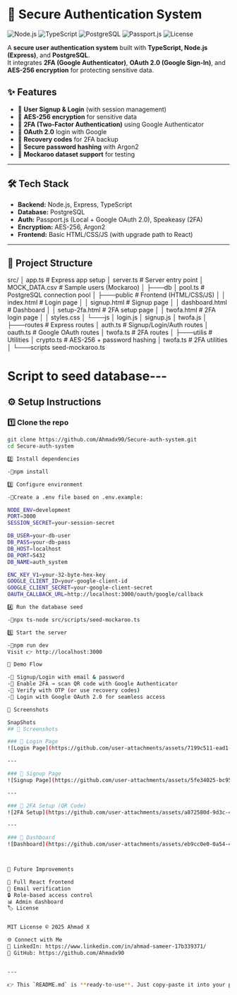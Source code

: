 # 🔐 Secure Authentication System


![Node.js](https://img.shields.io/badge/Node.js-18.x-green?logo=node.js)
![TypeScript](https://img.shields.io/badge/TypeScript-5.x-blue?logo=typescript)
![PostgreSQL](https://img.shields.io/badge/PostgreSQL-14.x-blue?logo=postgresql)
![Passport.js](https://img.shields.io/badge/Passport.js-OAuth2-success?logo=passport)
![License](https://img.shields.io/badge/License-MIT-yellow)

A **secure user authentication system** built with **TypeScript, Node.js (Express)**, and **PostgreSQL**.  
It integrates **2FA (Google Authenticator)**, **OAuth 2.0 (Google Sign-In)**, and **AES-256 encryption** for protecting sensitive data.


## ✨ Features
- 🔹 **User Signup & Login** (with session management)  
- 🔹 **AES-256 encryption** for sensitive data  
- 🔹 **2FA (Two-Factor Authentication)** using Google Authenticator  
- 🔹 **OAuth 2.0** login with Google  
- 🔹 **Recovery codes** for 2FA backup  
- 🔹 **Secure password hashing** with Argon2  
- 🔹 **Mockaroo dataset support** for testing  

---

## 🛠️ Tech Stack
- **Backend:** Node.js, Express, TypeScript  
- **Database:** PostgreSQL  
- **Auth:** Passport.js (Local + Google OAuth 2.0), Speakeasy (2FA)  
- **Encryption:** AES-256, Argon2  
- **Frontend:** Basic HTML/CSS/JS (with upgrade path to React)  

---

## 📂 Project Structure
src/
│ app.ts # Express app setup
│ server.ts # Server entry point
│ MOCK_DATA.csv # Sample users (Mockaroo)
│
├───db
│ pool.ts # PostgreSQL connection pool
│
├───public # Frontend (HTML/CSS/JS)
│ │ index.html # Login page
│ │ signup.html # Signup page
│ │ dashboard.html # Dashboard
│ │ setup-2fa.html # 2FA setup page
│ │ twofa.html # 2FA login page
│ │ styles.css
│ └───js
│ login.js
│ signup.js
│ twofa.js
│
├───routes # Express routes
│ auth.ts # Signup/Login/Auth routes
│ oauth.ts # Google OAuth routes
│ twofa.ts # 2FA routes
│
├───utilis # Utilities
│ crypto.ts # AES-256 + password hashing
│ twofa.ts # 2FA utilities
│
└───scripts
seed-mockaroo.ts 

# Script to seed database---

## ⚙️ Setup Instructions

### 1️⃣ Clone the repo
```bash
git clone https://github.com/Ahmadx90/Secure-auth-system.git
cd Secure-auth-system

2️⃣ Install dependencies

-🔹npm install

3️⃣ Configure environment

-🔹Create a .env file based on .env.example:

NODE_ENV=development
PORT=3000
SESSION_SECRET=your-session-secret

DB_USER=your-db-user
DB_PASS=your-db-pass
DB_HOST=localhost
DB_PORT=5432
DB_NAME=auth_system

ENC_KEY_V1=your-32-byte-hex-key
GOOGLE_CLIENT_ID=your-google-client-id
GOOGLE_CLIENT_SECRET=your-google-client-secret
OAUTH_CALLBACK_URL=http://localhost:3000/oauth/google/callback

4️⃣ Run the database seed

-🔹npx ts-node src/scripts/seed-mockaroo.ts

5️⃣ Start the server

-🔹npm run dev
Visit 👉 http://localhost:3000

🔑 Demo Flow

-🔹 Signup/Login with email & password
-🔹 Enable 2FA → scan QR code with Google Authenticator
-🔹 Verify with OTP (or use recovery codes)
-🔹 Login with Google OAuth 2.0 for seamless access

📸 Screenshots

SnapShots
## 📸 Screenshots

### 🔹 Login Page  
![Login Page](https://github.com/user-attachments/assets/7199c511-ead1-4a27-bcd0-cf4af8b97a0b)

---

### 🔹 Signup Page  
![Signup Page](https://github.com/user-attachments/assets/5fe34025-bc95-41b3-b97f-30eb74f7a660)

---

### 🔹 2FA Setup (QR Code)  
![2FA Setup](https://github.com/user-attachments/assets/a872580d-9d3c-4346-903f-a4fe05289340)

---

### 🔹 Dashboard  
![Dashboard](https://github.com/user-attachments/assets/eb9cc0e0-0a54-4d63-9744-4fc502b52863)



📌 Future Improvements

🚀 Full React frontend
📧 Email verification
🔒 Role-based access control
📊 Admin dashboard
🏷️ License


MIT License © 2025 Ahmad X

🌐 Connect with Me
💼 LinkedIn: https://www.linkedin.com/in/ahmad-sameer-17b339371/
🐙 GitHub: https://github.com/Ahmadx90


---

👉 This `README.md` is **ready-to-use**. Just copy-paste it into your project root.  
